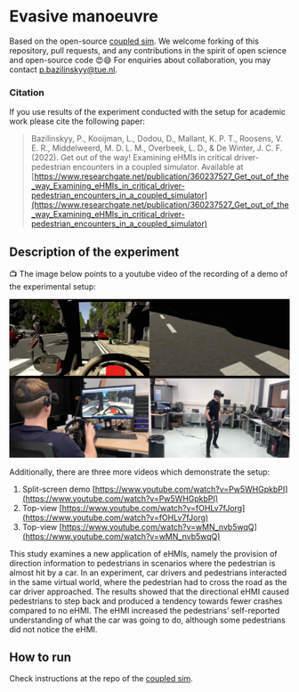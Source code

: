 # Evasive manoeuvre 

Based on the open-source [coupled sim](https://github.com/bazilinskyy/coupled-sim). We welcome forking of this repository, pull requests, and any contributions in the spirit of open science and open-source code 😍😄 For enquiries about collaboration, you may contact p.bazilinskyy@tue.nl.

### Citation
If you use results of the experiment conducted with the setup for academic work please cite the following paper:

> Bazilinskyy, P., Kooijman, L., Dodou, D., Mallant, K. P. T., Roosens, V. E. R., Middelweerd, M. D. L. M., Overbeek, L. D., & De Winter, J. C. F. (2022). Get out of the way! Examining eHMIs in critical driver-pedestrian encounters in a coupled simulator. Available at [https://www.researchgate.net/publication/360237527_Get_out_of_the_way_Examining_eHMIs_in_critical_driver-pedestrian_encounters_in_a_coupled_simulator](https://www.researchgate.net/publication/360237527_Get_out_of_the_way_Examining_eHMIs_in_critical_driver-pedestrian_encounters_in_a_coupled_simulator)

## Description of the experiment
:tv: The image below points to a youtube video of the recording of a demo of the experimental setup:

[![demo video](ReadmeFiles/thumbnail_demo_video.jpg)](https://www.youtube.com/watch?v=CC4KMyK4fUw)

Additionally, there are three more videos which demonstrate the setup:
1. Split-screen demo [https://www.youtube.com/watch?v=Pw5WHGpkbPI](https://www.youtube.com/watch?v=Pw5WHGpkbPI)
2. Top-view [https://www.youtube.com/watch?v=fOHLv7fJorg](https://www.youtube.com/watch?v=fOHLv7fJorg)
3. Top-view [https://www.youtube.com/watch?v=wMN_nvb5wqQ](https://www.youtube.com/watch?v=wMN_nvb5wqQ)

This study examines a new application of eHMIs, namely the provision of direction information to pedestrians in scenarios where the pedestrian is almost hit by a car. In an experiment, car drivers and pedestrians interacted in the same virtual world, where the pedestrian had to cross the road as the car driver approached. The results showed that the directional eHMI caused pedestrians to step back and produced a tendency towards fewer crashes compared to no eHMI. The eHMI increased the pedestrians’ self-reported understanding of what the car was going to do, although some pedestrians did not notice the eHMI.

## How to run
Check instructions at the repo of the [coupled sim](https://github.com/bazilinskyy/coupled-sim#how-to-run).